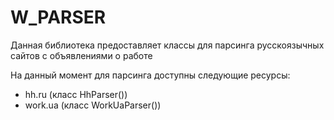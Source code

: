 W_PARSER
========
Данная библиотека предоставляет классы для парсинга русскоязычных сайтов с объявлениями о работе

На данный момент для парсинга доступны следующие ресурсы:

- hh.ru (класс HhParser())
- work.ua (класс WorkUaParser())
